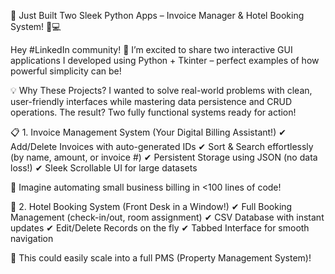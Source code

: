 🚀 Just Built Two Sleek Python Apps – Invoice Manager & Hotel Booking System! 🏨💻

Hey #LinkedIn community! 👋 I’m excited to share two interactive GUI applications I developed using Python + Tkinter – perfect examples of how powerful simplicity can be!

💡 Why These Projects?
I wanted to solve real-world problems with clean, user-friendly interfaces while mastering data persistence and CRUD operations. The result? Two fully functional systems ready for action!

📋 1. Invoice Management System (Your Digital Billing Assistant!)
✔ Add/Delete Invoices with auto-generated IDs
✔ Sort & Search effortlessly (by name, amount, or invoice #)
✔ Persistent Storage using JSON (no data loss!)
✔ Sleek Scrollable UI for large datasets

💬 Imagine automating small business billing in <100 lines of code!

🏨 2. Hotel Booking System (Front Desk in a Window!)
✔ Full Booking Management (check-in/out, room assignment)
✔ CSV Database with instant updates
✔ Edit/Delete Records on the fly
✔ Tabbed Interface for smooth navigation

💬 This could easily scale into a full PMS (Property Management System)!
